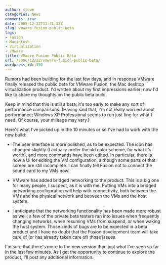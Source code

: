 ```yaml
---
author: slowe
categories: News
comments: true
date: 2006-12-22T11:41:32Z
slug: vmware-fusion-public-beta
tags:
- Fusion
- Macintosh
- Virtualization
- VMware
title: VMware Fusion Public Beta
url: /2006/12/22/vmware-fusion-public-beta/
wordpress_id: 390
---
```


Rumors had been building for the last few days, and in response VMware finally released the public beta for VMware Fusion, the Mac desktop virtualization product. I'd written about my first impressions earlier; now I'd like to share my thoughts on the public beta build.

Keep in mind that this is still a beta; it's too early to make any sort of performance comparisons. (Having said that, I'm not really worried about performance; Windows XP Professional seems to run just fine for what I need. Of course, your mileage may vary.)

Here's what I've picked up in the 10 minutes or so I've had to work with the new build:

* The user interface is more polished, as to be expected. The icon has changed slightly (I actually prefer the old color scheme, for what it's worth), and more commands have been edited. In particular, there is now a UI for editing the VM configuration, although some parts of that screen are still incomplete. I can finally tell Fusion not to connect the sound card to my VMs now!

* VMware has added bridged networking to the product. This is a big one for many people, I suspect, as it is with me. Putting VMs into a bridged networking configuration will help with connectivity, both between the VMs and the physical network and between the VMs and the host system.

* I anticipate that the networking functionality has been made more robust as well; a few of the private beta testers ran into issues when frequently changing networks, when resuming VMs from suspend, or when waking the host system. Those kinds of bugs are to be expected in a beta product and I have no doubt that the Fusion development team will take care of (or has already taken care of) those issues.

I'm sure that there's more to the new version than just what I've seen so far in the last few minutes. As I get the opportunity to continue to explore the product, I'll post any additional information.
